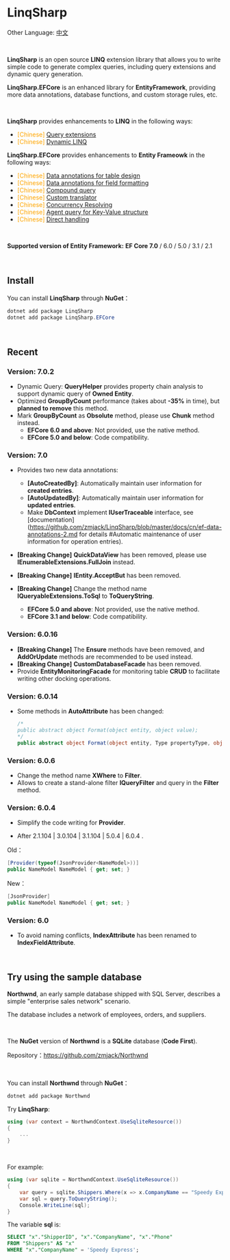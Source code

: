 # LinqSharp

Other Language: [中文](https://github.com/zmjack/LinqSharp/blob/master/README.cn.md)

<br/>

**LinqSharp** is an open source **LINQ** extension library that allows you to write simple code to generate complex queries, including query extensions and dynamic query generation.

**LinqSharp.EFCore** is an enhanced library for **EntityFramework**, providing more data annotations, database functions, and custom storage rules, etc.

<br/>

**LinqSharp** provides enhancements to **LINQ** in the following ways:

- <font color="orange">[Chinese]</font> [Query extensions](https://github.com/zmjack/LinqSharp/blob/master/docs/cn/query.md)
- <font color="orange">[Chinese]</font> [Dynamic LINQ](https://github.com/zmjack/LinqSharp/blob/master/docs/cn/filter.md)

**LinqSharp.EFCore** provides enhancements to **Entity Frameowk** in the following ways:

- <font color="orange">[Chinese]</font> [Data annotations for table design](https://github.com/zmjack/LinqSharp/blob/master/docs/cn/ef-data-annotations-1.md)
- <font color="orange">[Chinese]</font> [Data annotations for field formatting](https://github.com/zmjack/LinqSharp/blob/master/docs/cn/ef-data-annotations-2.md)
- <font color="orange">[Chinese]</font> [Compound query](https://github.com/zmjack/LinqSharp/blob/master/docs/cn/ef-compound-query.md)
- <font color="orange">[Chinese]</font> [Custom translator](https://github.com/zmjack/LinqSharp/blob/master/docs/cn/ef-translator.md)
- <font color="orange">[Chinese]</font> [Concurrency Resolving](https://github.com/zmjack/LinqSharp/blob/master/docs/cn/ef-concurrency-resolving.md)
- <font color="orange">[Chinese]</font> [Agent query for Key-Value structure](https://github.com/zmjack/LinqSharp/blob/master/docs/cn/ef-agent-query.md)
- <font color="orange">[Chinese]</font> [Direct handling](https://github.com/zmjack/LinqSharp/blob/master/docs/cn/ef-direct-handling.md)

<br/>

**Supported version of Entity Framework:** **EF Core 7.0** / 6.0 / 5.0 / 3.1 / 2.1

<br/>

## Install

You can install **LinqSharp** through **NuGet**：

```powershell
dotnet add package LinqSharp
dotnet add package LinqSharp.EFCore
```

<br/>

## Recent

### Version: 7.0.2

- Dynamic Query: **QueryHelper** provides property chain analysis to support dynamic query of **Owned Entity**.
- Optimized **GroupByCount** performance (takes about **-35%** in time), but **planned to remove** this method.
- Mark **GroupByCount** as **Obsolute** method, please use **Chunk** method instead.
  - **EFCore 6.0 and above**: Not provided, use the native method.
  - **EFCore 5.0 and below**: Code compatibility.

### Version: 7.0

- Provides two new data annotations:

  - **[AutoCreatedBy]**: Automatically maintain user information for **created entries**.
  - **[AutoUpdatedBy]**: Automatically maintain user information for **updated entries**.
  - Make **DbContext** implement **IUserTraceable** interface, see [documentation](https://github.com/zmjack/LinqSharp/blob/master/docs/cn/ef-data-annotations-2.md for details #Automatic maintenance of user information for operation entries).
- **\[Breaking Change\]** **QuickDataView** has been removed, please use **IEnumerableExtensions.FullJoin** instead.
- **\[Breaking Change\]** **IEntity.AcceptBut** has been removed.
- **\[Breaking Change\]** Change the method name **IQueryableExtensions.ToSql** to **ToQueryString**.
  - **EFCore 5.0 and above**: Not provided, use the native method.
  - **EFCore 3.1 and below**: Code compatibility.

### Version: 6.0.16

- **\[Breaking Change\]** The **Ensure** methods have been removed, and **AddOrUpdate** methods are recommended to be used instead.
- **\[Breaking Change\]** **CustomDatabaseFacade** has been removed.
- Provide **EntityMonitoringFacade** for monitoring table **CRUD** to facilitate writing other docking operations.

### Version: 6.0.14

- Some methods in **AutoAttribute** has been changed:

  ```c#
  /*
  public abstract object Format(object entity, object value);
  */
  public abstract object Format(object entity, Type propertyType, object value);
  ```

### Version: 6.0.6

- Change the method name **XWhere** to **Filter**.
- Allows to create a stand-alone filter **IQueryFilter** and query in the **Filter** method.

### Version: 6.0.4

- Simplify the code writing for **Provider**.
  
- After 2.1.104 | 3.0.104 | 3.1.104 | 5.0.4 | 6.0.4 .
  

Old：

  ```csharp
  [Provider(typeof(JsonProvider<NameModel>))]
  public NameModel NameModel { get; set; }
  ```

New：

  ```csharp
  [JsonProvider]
  public NameModel NameModel { get; set; }
  ```

### Version: 6.0

- To avoid naming conflicts, **IndexAttribute** has been renamed to **IndexFieldAttribute**.

<br/>

## Try using the sample database

**Northwnd**, an early sample database shipped with SQL Server, describes a simple "enterprise sales network" scenario.

The database includes a network of employees, orders, and suppliers.

<br/>

The **NuGet** version of **Northwnd** is a **SQLite** database (**Code First**).

Repository：https://github.com/zmjack/Northwnd

<br/>

You can install **Northwnd** through **NuGet**：

```powershell
dotnet add package Northwnd
```

Try **LinqSharp**:

```csharp
using (var context = NorthwndContext.UseSqliteResource())
{
    ...
}
```

<br/>

For example:

```C#
using (var sqlite = NorthwndContext.UseSqliteResource())
{
    var query = sqlite.Shippers.Where(x => x.CompanyName == "Speedy Express");
    var sql = query.ToQueryString();
    Console.WriteLine(sql);
}
```

The variable **sql** is:

```sql
SELECT "x"."ShipperID", "x"."CompanyName", "x"."Phone"
FROM "Shippers" AS "x"
WHERE "x"."CompanyName" = 'Speedy Express';
```

<br/>

